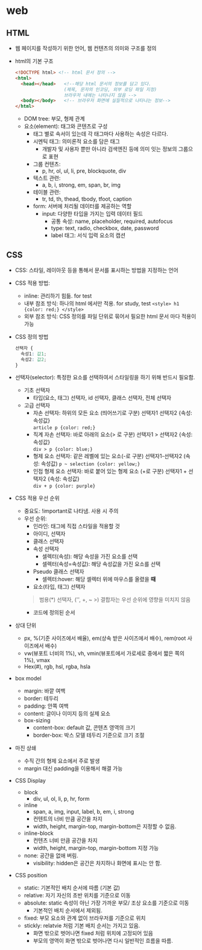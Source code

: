 # web

## HTML

- 웹 페이지를 작성하기 위한 언어, 웹 컨텐츠의 의미와 구조를 정의
- html의 기본 구조
  
  ```html
  <!DOCTYPE html> <!-- html 문서 정의 -->
  <html>
    <head></head>   <!--해당 html 문서의 정보를 담고 있다.
                    (제목, 문자의 인코딩, 외부 로딩 파일 지정)
                    브라우저 내에는 나타나지 않음 -->
    <body></body>   <!-- 브라우저 화면에 실질적으로 나타나는 정보-->
  </html>
  ```

  - DOM tree: 부모, 형제 관계
  - 요소(element): 태그와 콘텐츠로 구성
    - 태그 별로 속서이 있는데 각 태그마다 사용하는 속성은 다르다.
    - 시멘틱 태그: 의미론적 요소를 담은 태그
      - 개발자 및 사용자 뿐만 아니라 검색엔진 등에 의미 잇는 정보의 그룹으로 표현
    - 그룹 컨텐츠:
      - p, hr, ol, ul, li, pre, blockquote, div
    - 텍스트 관련:
      - a, b, i, strong, em, span, br, img
    - 테이블 관련:
      - tr, td, th, thead, tbody, tfoot, caption
    - form: 서버에 처리될 데이터를 제공하는 역할
      - input: 다양한 타입을 가지는 입력 데이터 필드
        - 공통 속성: name, placeholder, required, autofocus
        - type: text, radio, checkbox, date, password
        - label 태그: 서식 입력 요소의 캡션

## CSS

- CSS: 스타일, 레이아웃 등을 통해서 문서를 표시하는 방법을 지정하는 언어
- CSS 적용 방법:
  - inline: 관리하기 힘듦. for test
  - 내부 참조 방식: 하나의 html 에서만 적용. for study, test
    `<style> h1 {color: red;} </style>`
  - 외부 참조 방식: CSS 정의를 파일 단위로 묶어서 필요한 html 문서 마다 적용이 가능

- CSS 정의 방법
  
  ```css
  선택자 {
    속성1: 값1;
    속성2: 값2;
  }
  ```

- 선택자(selector): 특정한 요소를 선택하여서 스타일링을 하기 위해 반드시 필요함.
  - 기초 선택자
    - 타입(요소, 태그) 선택자, id 선택자, 클래스 선택자, 전체 선택자
  - 고급 선택자
    - 자손 선택자: 하위의 모든 요소 (띄어쓰기로 구분)
      선택자1 선택자2 {속성: 속성값}  
      `article p {color: red;}`
    - 직계 자손 선택자: 바로 아래의 요소(> 로 구분)
      선택자1 > 선택자2 {속성: 속성값}  
      `div > p {color: blue;}`
    - 형제 요소 선택자: 같은 레벨에 있는 요소(-로 구분)
      선택자1-선택자2 (속성: 속성값)
      `p ~ selection {color: yellow;}`
    - 인접 형제 요소 선택자: 바로 붙어 있는 형제 요소 (+로 구분)
      선택자1 + 선택자2 {속성: 속성값}  
      `div + p {color: purple}`

- CSS 적용 우선 순위
  - 중요도: !important로 나타냄. 사용 시 주의
  - 우선 순위:
    - 인라인: 태그에 직접 스타일을 적용할 것
    - 아이디, 선택자
    - 클래스 선택자
    - 속성 선택자
      - 셀렉터(속성): 해당 속성을 가진 요소를 선택
      - 셀렉터(속성=속성값): 해당 속성값을 가진 요소를 선택
    - Pseudo 클래스 선택자
      - 셀렉터:hover: 해당 셀렉터 위에 마우스를 올렸을 **때**
    - 요소(타입, 태그) 선택자
    > 범용(*) 선택자, ('', +, ~ >) 결합자는 우선 순위에 영향을 미치지 않음
    - 코드에 정의된 순서

- 상대 단위
  - px, %(기준 사이즈에서 배율), em(상속 받은 사이즈에서 배수), rem(root 사이즈에서 배수)
  - vw(뷰포트 너비의 1%), vh, vmin(뷰포트에서 가로세로 중에서 짧은 쪽의 1%), vmax
  - Hex(#), rgb, hsl, rgba, hsla
- box model
  - margin: 바깥 여백
  - border: 테두리
  - padding: 안쪽 여백
  - content: 글이나 이미지 등의 실제 요소
  - box-sizing
    - content-box: default 값, 콘텐츠 영역의 크기
    - border-box: 박스 모델 테두리 기준으로 크기 조절

- 마진 상쇄
  - 수직 간의 형제 요소에서 주로 발생
  - margin 대신 padding을 이용해서 해결 가능

- CSS Display
  - block
    - div, ul, ol, li, p, hr, form
  - inline
    - span, a, img, input, label, b, em, i, strong
    - 컨텐트의 너비 만큼 공간을 차지
    - width, height, margin-top, margin-bottom은 지정할 수 없음.
  - inline-block
    - 컨텐츠 너비 만큼 공간을 차지
    - width, height, margin-top, margin-bottom 지정 가능
  - none: 공간을 없애 버림.
    - visibility: hidden은 공간은 차지하나 화면에 표시는 안 함.

- CSS position
  - static: 기본적인 배치 순서에 따름 (기본 값)
  - relative: 자기 자신의 초반 위치를 기준으로 이동
  - absolute: static 속성이 아닌 가장 가까운 부모/ 조상 요소를 기준으로 이동
    - 기본적인 배치 순서에서 제외됨.
  - fixed: 부모 요소와 관계 없이 브라우저를 기준으로 위치
  - stickly: relatvie 처럼 기본 배치 순서는 가지고 있음.
    - 화면 밖으로 벗어나면 fixed 처럼 위치에 고정되어 있음
    - 부모의 영역이 화면 밖으로 벗어나면 다시 일반적인 흐름을 따름.